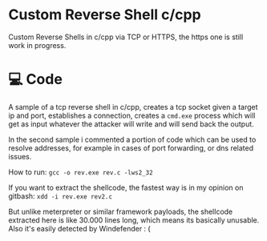 # Custom Reverse Shell c/cpp
Custom Reverse Shells in c/cpp via TCP or HTTPS, the https one is still work in progress.

# 💻 Code
A sample of a tcp reverse shell in c/cpp, creates a tcp socket given a target ip and port, establishes a connection, creates a ```cmd.exe``` process which will get as input whatever the attacker will write and will send back the output.

In the second sample i commented a portion of code which can be used to resolve addresses, for example in cases of port forwarding, or dns related issues.

How to run:
``` gcc -o rev.exe rev.c -lws2_32 ```

If you want to extract the shellcode, the fastest way is in my opinion on gitbash:
``` xdd -i rev.exe rev2.c ```

But unlike meterpreter or similar framework payloads, the shellcode extracted here is like 30.000 lines long, which means its basically unusable. Also it's easily detected by Windefender : (
